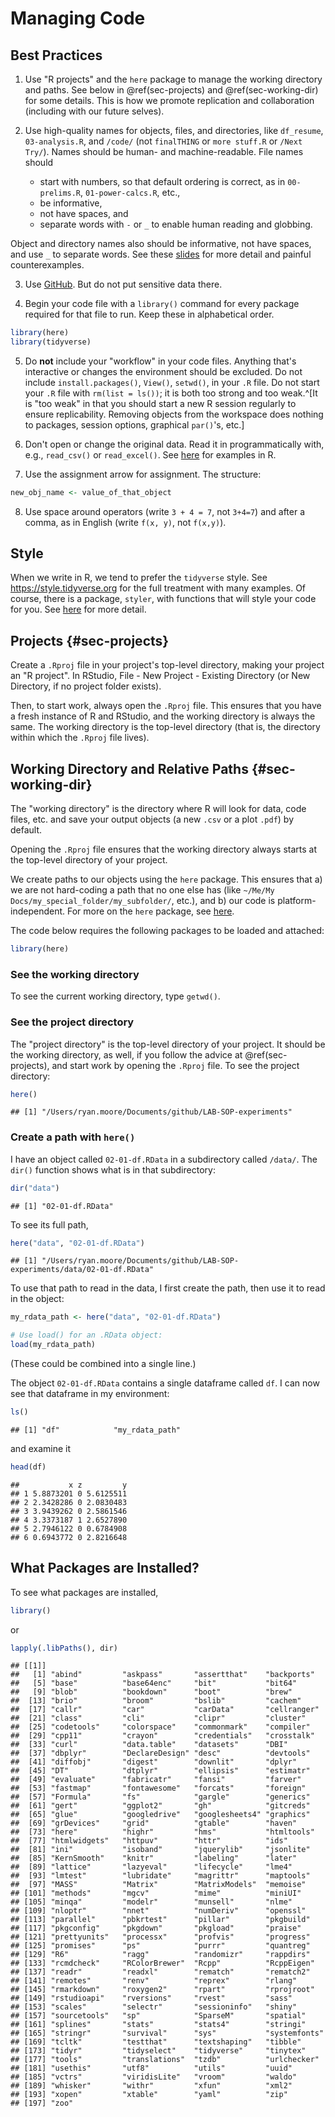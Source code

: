 # Managing Code

## Best Practices

1. Use "R projects" and the `here` package to manage the working directory and
paths. See below in \@ref(sec-projects) and \@ref(sec-working-dir) for some details.
This is how we promote replication and collaboration (including with our future
selves). 

2. Use high-quality names for objects, files, and directories, like `df_resume`, `03-analysis.R`, and `/code/` (not `finalTHING` or `more stuff.R` or `/Next Try/`). Names should be human- and machine-readable. File names should 
    * start with numbers, so that default ordering is correct, as in `00-prelims.R`, `01-power-calcs.R`, etc., 
    * be informative,
    * not have spaces, and
    * separate words with `-` or `_` to enable human reading and globbing. 

Object and directory names also should be informative, not have spaces, and use `_` to
separate words. See these
[slides](https://www2.stat.duke.edu/~rcs46/lectures_2015/01-markdown-git/slides/naming-slides/naming-slides.pdf)
for more detail and painful counterexamples.

3. Use [GitHub](97-Git.Rmd). But do not put sensitive data there.

4. Begin your code file with a `library()` command for every package required
for that file to run. Keep these in alphabetical order.


```r
library(here)
library(tidyverse)
```

5. Do **not** include your "workflow" in your code files. Anything that's
interactive or changes the environment should be excluded. Do not include
`install.packages()`, `View()`, `setwd()`, in your `.R` file. Do not start your `.R` file with `rm(list = ls())`; it is both too strong and too weak.^[It is "too weak" in that you should start a new R session regularly to ensure replicability. Removing objects from the workspace does nothing to packages, session options, graphical `par()`'s, etc.]

6. Don't open or change the original data. Read it in programmatically with,
e.g., `read_csv()` or `read_excel()`. See
[here](https://thelab.dc.gov/LAB-SOP-experiments/r-basics.html#read-in-data-files)
for examples in R.

7. Use the assignment arrow for assignment. The structure: 


```r
new_obj_name <- value_of_that_object
```

8. Use space around operators (write `3 + 4 = 7`, not `3+4=7`) and after a
comma, as in English (write `f(x, y)`, not `f(x,y)`).




## Style

When we write in R, we tend to prefer the `tidyverse` style. See https://style.tidyverse.org for the full treatment with many examples. Of course, there is a package, `styler`, with functions that will style your code for you. See [here](https://r-pkgs.org/r.html?q=style#code-style) for more detail.


## Projects {#sec-projects}

Create a `.Rproj` file in your project's top-level directory, making your
project an "R project". In RStudio, File - New Project - Existing Directory (or
New Directory, if no project folder exists).

Then, to start work, always open the `.Rproj` file. This ensures that you have a fresh
instance of R and RStudio, and the working directory is always the same. The working directory is the top-level directory (that is, the directory within which the `.Rproj` file lives).


## Working Directory and Relative Paths {#sec-working-dir}

The "working directory" is the directory where R will look for data, code files,
etc. and save your output objects (a new `.csv` or a plot `.pdf`) by default.

Opening the `.Rproj` file ensures that the working directory always starts at
the top-level directory of your project.

We create paths to our objects using the `here` package. This ensures that a) we
are not hard-coding a path that no one else has (like `~/Me/My
Docs/my_special_folder/my_subfolder/`, etc.), and b) our code is
platform-independent. For more on the `here` package, see
[here](https://github.com/jennybc/here_here).

The code below requires the following packages to be loaded and attached:


```r
library(here)
```

### See the working directory

To see the current working directory, type `getwd()`.

### See the project directory

The "project directory" is the top-level directory of your project. It should be the working directory, as well, if you follow the advice at \@ref(sec-projects), and start work by opening the `.Rproj` file. To see the project directory: 


```r
here()
```

```
## [1] "/Users/ryan.moore/Documents/github/LAB-SOP-experiments"
```

### Create a path with `here()`

I have an object called `02-01-df.RData` in a subdirectory called `/data/`. The
`dir()` function shows what is in that subdirectory:


```r
dir("data")
```

```
## [1] "02-01-df.RData"
```

To see its full path, 


```r
here("data", "02-01-df.RData")
```

```
## [1] "/Users/ryan.moore/Documents/github/LAB-SOP-experiments/data/02-01-df.RData"
```

To use that path to read in the data, I first create the path, then use it to
read in the object:


```r
my_rdata_path <- here("data", "02-01-df.RData")

# Use load() for an .RData object:
load(my_rdata_path) 
```

(These could be combined into a single line.)

The object `02-01-df.RData` contains a single dataframe called `df`. I can now see that dataframe in my environment:


```r
ls()
```

```
## [1] "df"            "my_rdata_path"
```

and examine it


```r
head(df)
```

```
##           x z         y
## 1 5.8873201 0 5.6125511
## 2 2.3428286 0 2.0830483
## 3 3.9439262 0 2.5861546
## 4 3.3373187 1 2.6527890
## 5 2.7946122 0 0.6784908
## 6 0.6943772 0 2.8216648
```

## What Packages are Installed?

To see what packages are installed, 


```r
library()
```

or 


```r
lapply(.libPaths(), dir)
```

```
## [[1]]
##   [1] "abind"         "askpass"       "assertthat"    "backports"    
##   [5] "base"          "base64enc"     "bit"           "bit64"        
##   [9] "blob"          "bookdown"      "boot"          "brew"         
##  [13] "brio"          "broom"         "bslib"         "cachem"       
##  [17] "callr"         "car"           "carData"       "cellranger"   
##  [21] "class"         "cli"           "clipr"         "cluster"      
##  [25] "codetools"     "colorspace"    "commonmark"    "compiler"     
##  [29] "cpp11"         "crayon"        "credentials"   "crosstalk"    
##  [33] "curl"          "data.table"    "datasets"      "DBI"          
##  [37] "dbplyr"        "DeclareDesign" "desc"          "devtools"     
##  [41] "diffobj"       "digest"        "downlit"       "dplyr"        
##  [45] "DT"            "dtplyr"        "ellipsis"      "estimatr"     
##  [49] "evaluate"      "fabricatr"     "fansi"         "farver"       
##  [53] "fastmap"       "fontawesome"   "forcats"       "foreign"      
##  [57] "Formula"       "fs"            "gargle"        "generics"     
##  [61] "gert"          "ggplot2"       "gh"            "gitcreds"     
##  [65] "glue"          "googledrive"   "googlesheets4" "graphics"     
##  [69] "grDevices"     "grid"          "gtable"        "haven"        
##  [73] "here"          "highr"         "hms"           "htmltools"    
##  [77] "htmlwidgets"   "httpuv"        "httr"          "ids"          
##  [81] "ini"           "isoband"       "jquerylib"     "jsonlite"     
##  [85] "KernSmooth"    "knitr"         "labeling"      "later"        
##  [89] "lattice"       "lazyeval"      "lifecycle"     "lme4"         
##  [93] "lmtest"        "lubridate"     "magrittr"      "maptools"     
##  [97] "MASS"          "Matrix"        "MatrixModels"  "memoise"      
## [101] "methods"       "mgcv"          "mime"          "miniUI"       
## [105] "minqa"         "modelr"        "munsell"       "nlme"         
## [109] "nloptr"        "nnet"          "numDeriv"      "openssl"      
## [113] "parallel"      "pbkrtest"      "pillar"        "pkgbuild"     
## [117] "pkgconfig"     "pkgdown"       "pkgload"       "praise"       
## [121] "prettyunits"   "processx"      "profvis"       "progress"     
## [125] "promises"      "ps"            "purrr"         "quantreg"     
## [129] "R6"            "ragg"          "randomizr"     "rappdirs"     
## [133] "rcmdcheck"     "RColorBrewer"  "Rcpp"          "RcppEigen"    
## [137] "readr"         "readxl"        "rematch"       "rematch2"     
## [141] "remotes"       "renv"          "reprex"        "rlang"        
## [145] "rmarkdown"     "roxygen2"      "rpart"         "rprojroot"    
## [149] "rstudioapi"    "rversions"     "rvest"         "sass"         
## [153] "scales"        "selectr"       "sessioninfo"   "shiny"        
## [157] "sourcetools"   "sp"            "SparseM"       "spatial"      
## [161] "splines"       "stats"         "stats4"        "stringi"      
## [165] "stringr"       "survival"      "sys"           "systemfonts"  
## [169] "tcltk"         "testthat"      "textshaping"   "tibble"       
## [173] "tidyr"         "tidyselect"    "tidyverse"     "tinytex"      
## [177] "tools"         "translations"  "tzdb"          "urlchecker"   
## [181] "usethis"       "utf8"          "utils"         "uuid"         
## [185] "vctrs"         "viridisLite"   "vroom"         "waldo"        
## [189] "whisker"       "withr"         "xfun"          "xml2"         
## [193] "xopen"         "xtable"        "yaml"          "zip"          
## [197] "zoo"
```



